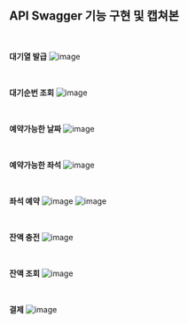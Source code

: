 ## API Swagger 기능 구현 및 캡쳐본

<br>

**대기열 발급**
![image](https://github.com/user-attachments/assets/dc303a81-466a-465b-a2bc-a6be0d71ccae)

<br>

**대기순번 조회**
![image](https://github.com/user-attachments/assets/47ca52bd-b78b-4403-8dc8-5f649d5f93e5)


<br>

**예약가능한 날짜**
![image](https://github.com/user-attachments/assets/c5faf74d-8929-4fae-94dc-14aa7856618a)

<br>

**예약가능한 좌석**
![image](https://github.com/user-attachments/assets/3cb5818f-0e83-4d91-b7b4-ea4db862801e)

<br>

**좌석 예약**
![image](https://github.com/user-attachments/assets/cc8da619-5283-4929-9a71-24decfa90f9c)
![image](https://github.com/user-attachments/assets/9dad6bba-3a76-4e12-91c4-a8ddd77ef530)


<br>

**잔액 충전**
![image](https://github.com/user-attachments/assets/714f871d-89df-41c4-8ffc-6cac3c72c18e)

<br>

**잔액 조회**
![image](https://github.com/user-attachments/assets/e6c25c3a-b879-467d-9b3a-874cafa1dbd3)

<br>

**결제**
![image](https://github.com/user-attachments/assets/c1d155e4-e0e1-4c60-9d77-a70ef00d6948)

<br>